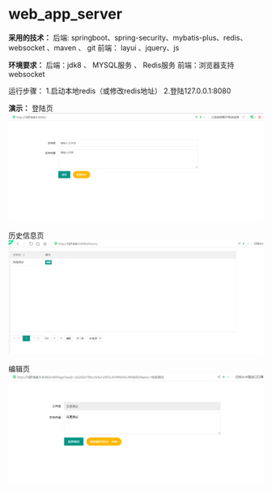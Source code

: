 # web_app_server

**采用的技术：**
后端: springboot、spring-security、mybatis-plus、redis、websocket 、maven 、 git
前端： layui 、jquery、js

**环境要求：**
后端：jdk8 、 MYSQL服务 、 Redis服务
前端：浏览器支持websocket

运行步骤：
1.启动本地redis（或修改redis地址）
2.登陆127.0.0.1:8080

**演示：**
登陆页
![Image text](https://github.com/ZProcess/web_app_server/blob/master/img-folder/1.png)

历史信息页
![Image text](https://github.com/ZProcess/web_app_server/blob/master/img-folder/2.png)

编辑页
![Image text](https://github.com/ZProcess/web_app_server/blob/master/img-folder/3.png)

